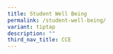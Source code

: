 ```yaml
---
title: Student Well Being
permalink: /student-well-being/
variant: tiptap
description: ""
third_nav_title: CCE
---
```

<p></p>